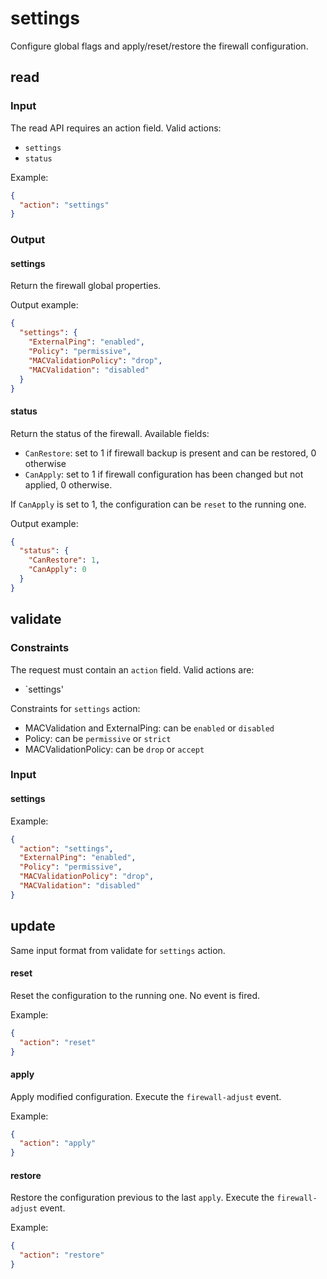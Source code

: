 # settings

Configure global flags and apply/reset/restore the firewall configuration.

## read

### Input

The read API requires an action field.
Valid actions:

- `settings`
- `status`

Example:
```json
{
  "action": "settings"
}
```

### Output

#### settings

Return the firewall global properties.

Output example:
```json
{
  "settings": {
    "ExternalPing": "enabled",
    "Policy": "permissive",
    "MACValidationPolicy": "drop",
    "MACValidation": "disabled"
  }
}
```

#### status

Return the status of the firewall.
Available fields:

- `CanRestore`: set to 1 if firewall backup is present and can be restored, 0 otherwise
- `CanApply`: set to 1 if firewall configuration has been changed but not applied, 0 otherwise.

If `CanApply` is set to 1, the configuration can be `reset` to the running one.

Output example:
```json
{
  "status": {
    "CanRestore": 1,
    "CanApply": 0
  }
}
```

## validate

### Constraints

The request must contain an `action` field. Valid actions are:

- `settings'

Constraints for `settings` action:

- MACValidation and ExternalPing: can be `enabled` or `disabled`
- Policy: can be `permissive` or `strict`
- MACValidationPolicy: can be `drop` or `accept`

### Input

#### settings

Example:
```json
{
  "action": "settings",
  "ExternalPing": "enabled",
  "Policy": "permissive",
  "MACValidationPolicy": "drop",
  "MACValidation": "disabled"
}
```

## update

Same input format from validate for `settings` action.

#### reset

Reset the configuration to the running one.
No event is fired.

Example:
```json
{
  "action": "reset"
}
```

#### apply

Apply modified configuration.
Execute the `firewall-adjust` event.

Example:
```json
{
  "action": "apply"
}
```

#### restore

Restore the configuration previous to the last `apply`.
Execute the `firewall-adjust` event.

Example:
```json
{
  "action": "restore"
}
```
